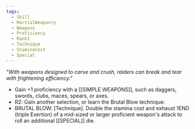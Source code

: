 ```yaml
---
tags:
  - Skill
  - MartialWeaponry
  - Weapons
  - Proficiency
  - Rank1
  - Technique
  - StaminaCost
  - Special
---
```

*"With weapons designed to carve and crush, raiders can break and tear with frightening efficiency."*

- Gain +1 proficiency with a [[SIMPLE WEAPONS]], such as daggers, swords, clubs, maces, spears, or axes.
- R2: Gain another selection, or learn the Brutal Blow technique:
- BRUTAL BLOW: [Technique]. Double the stamina cost and exhaust 1END (triple Exertion) of a mid-sized or larger proficient weapon's attack to roll an additional [[SPECIAL]] die.
